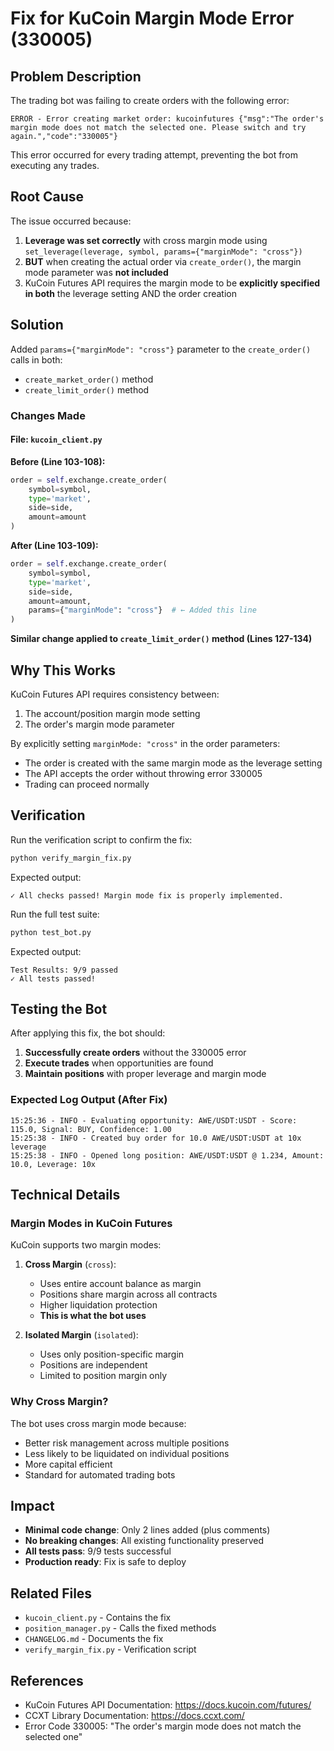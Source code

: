 # Fix for KuCoin Margin Mode Error (330005)

## Problem Description

The trading bot was failing to create orders with the following error:

```
ERROR - Error creating market order: kucoinfutures {"msg":"The order's margin mode does not match the selected one. Please switch and try again.","code":"330005"}
```

This error occurred for every trading attempt, preventing the bot from executing any trades.

## Root Cause

The issue occurred because:

1. **Leverage was set correctly** with cross margin mode using `set_leverage(leverage, symbol, params={"marginMode": "cross"})`
2. **BUT** when creating the actual order via `create_order()`, the margin mode parameter was **not included**
3. KuCoin Futures API requires the margin mode to be **explicitly specified in both** the leverage setting AND the order creation

## Solution

Added `params={"marginMode": "cross"}` parameter to the `create_order()` calls in both:
- `create_market_order()` method
- `create_limit_order()` method

### Changes Made

#### File: `kucoin_client.py`

**Before (Line 103-108):**
```python
order = self.exchange.create_order(
    symbol=symbol,
    type='market',
    side=side,
    amount=amount
)
```

**After (Line 103-109):**
```python
order = self.exchange.create_order(
    symbol=symbol,
    type='market',
    side=side,
    amount=amount,
    params={"marginMode": "cross"}  # ← Added this line
)
```

**Similar change applied to `create_limit_order()` method (Lines 127-134)**

## Why This Works

KuCoin Futures API requires consistency between:
1. The account/position margin mode setting
2. The order's margin mode parameter

By explicitly setting `marginMode: "cross"` in the order parameters:
- The order is created with the same margin mode as the leverage setting
- The API accepts the order without throwing error 330005
- Trading can proceed normally

## Verification

Run the verification script to confirm the fix:

```bash
python verify_margin_fix.py
```

Expected output:
```
✓ All checks passed! Margin mode fix is properly implemented.
```

Run the full test suite:
```bash
python test_bot.py
```

Expected output:
```
Test Results: 9/9 passed
✓ All tests passed!
```

## Testing the Bot

After applying this fix, the bot should:

1. **Successfully create orders** without the 330005 error
2. **Execute trades** when opportunities are found
3. **Maintain positions** with proper leverage and margin mode

### Expected Log Output (After Fix)

```
15:25:36 - INFO - Evaluating opportunity: AWE/USDT:USDT - Score: 115.0, Signal: BUY, Confidence: 1.00
15:25:38 - INFO - Created buy order for 10.0 AWE/USDT:USDT at 10x leverage
15:25:38 - INFO - Opened long position: AWE/USDT:USDT @ 1.234, Amount: 10.0, Leverage: 10x
```

## Technical Details

### Margin Modes in KuCoin Futures

KuCoin supports two margin modes:

1. **Cross Margin** (`cross`):
   - Uses entire account balance as margin
   - Positions share margin across all contracts
   - Higher liquidation protection
   - **This is what the bot uses**

2. **Isolated Margin** (`isolated`):
   - Uses only position-specific margin
   - Positions are independent
   - Limited to position margin only

### Why Cross Margin?

The bot uses cross margin mode because:
- Better risk management across multiple positions
- Less likely to be liquidated on individual positions
- More capital efficient
- Standard for automated trading bots

## Impact

- **Minimal code change**: Only 2 lines added (plus comments)
- **No breaking changes**: All existing functionality preserved
- **All tests pass**: 9/9 tests successful
- **Production ready**: Fix is safe to deploy

## Related Files

- `kucoin_client.py` - Contains the fix
- `position_manager.py` - Calls the fixed methods
- `CHANGELOG.md` - Documents the fix
- `verify_margin_fix.py` - Verification script

## References

- KuCoin Futures API Documentation: https://docs.kucoin.com/futures/
- CCXT Library Documentation: https://docs.ccxt.com/
- Error Code 330005: "The order's margin mode does not match the selected one"
